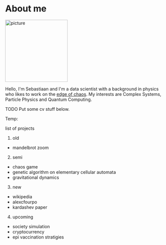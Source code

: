# About me

<img src="https://fonky.nl/wp-content/uploads/2021/04/Sebastiaan-van-Rijk-HQ-Backoffice-Medewerker-e1618982689465.jpg" alt="picture" width="200px"/>

Hello, I'm Sebastiaan and I'm a data scientist with a background in physics who likes to work on the [edge of chaos](https://en.wikipedia.org/wiki/Edge_of_chaos).
My interests are Complex Systems, Particle Physics and Quantum Computing.

TODO Put some cv stuff below.

Temp:

list of projects

1. old
- mandelbrot zoom


2. semi
- chaos game
- genetic algorithm on elementary cellular automata
- gravitational dynamics


3. new
- wikipedia
- alexcfourpo
- kardashev paper


4. upcoming
- society simulation
- cryptocurrency
- epi vaccination stratigies
